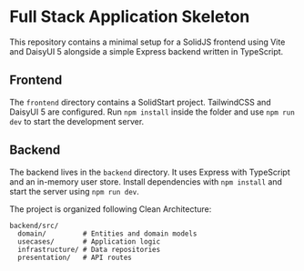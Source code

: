 # Full Stack Application Skeleton

This repository contains a minimal setup for a SolidJS frontend using Vite and DaisyUI 5 alongside a simple Express backend written in TypeScript.

## Frontend

The `frontend` directory contains a SolidStart project. TailwindCSS and DaisyUI 5 are configured. Run `npm install` inside the folder and use `npm run dev` to start the development server.

## Backend

The backend lives in the `backend` directory. It uses Express with TypeScript and an in-memory user store. Install dependencies with `npm install` and start the server using `npm run dev`.

The project is organized following Clean Architecture:

```
backend/src/
  domain/         # Entities and domain models
  usecases/       # Application logic
  infrastructure/ # Data repositories
  presentation/   # API routes
```
